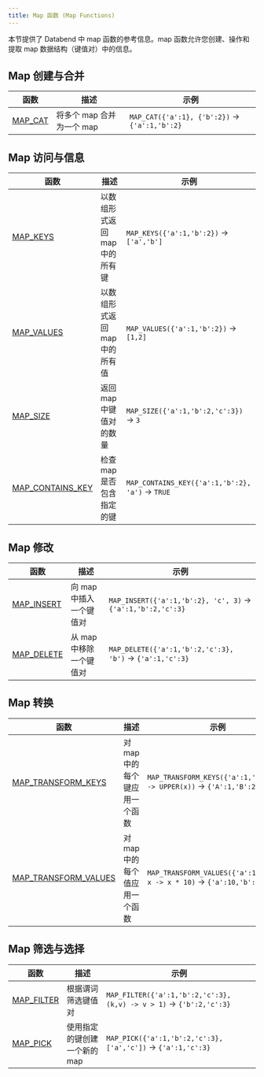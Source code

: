 ```yaml
---
title: Map 函数 (Map Functions)
---
```


本节提供了 Databend 中 map 函数的参考信息。map 函数允许您创建、操作和提取 map 数据结构（键值对）中的信息。

## Map 创建与合并

| 函数 | 描述 | 示例 |
|----------|-------------|--------|
| [MAP_CAT](map-cat) | 将多个 map 合并为一个 map | `MAP_CAT({'a':1}, {'b':2})` → `{'a':1,'b':2}` |

## Map 访问与信息

| 函数 | 描述 | 示例 |
|----------|-------------|--------|
| [MAP_KEYS](map-keys) | 以数组形式返回 map 中的所有键 | `MAP_KEYS({'a':1,'b':2})` → `['a','b']` |
| [MAP_VALUES](map-values) | 以数组形式返回 map 中的所有值 | `MAP_VALUES({'a':1,'b':2})` → `[1,2]` |
| [MAP_SIZE](map-size) | 返回 map 中键值对的数量 | `MAP_SIZE({'a':1,'b':2,'c':3})` → `3` |
| [MAP_CONTAINS_KEY](map-contains-key) | 检查 map 是否包含指定的键 | `MAP_CONTAINS_KEY({'a':1,'b':2}, 'a')` → `TRUE` |

## Map 修改

| 函数 | 描述 | 示例 |
|----------|-------------|--------|
| [MAP_INSERT](map-insert) | 向 map 中插入一个键值对 | `MAP_INSERT({'a':1,'b':2}, 'c', 3)` → `{'a':1,'b':2,'c':3}` |
| [MAP_DELETE](map-delete) | 从 map 中移除一个键值对 | `MAP_DELETE({'a':1,'b':2,'c':3}, 'b')` → `{'a':1,'c':3}` |

## Map 转换

| 函数 | 描述 | 示例 |
|----------|-------------|--------|
| [MAP_TRANSFORM_KEYS](map-transform-keys) | 对 map 中的每个键应用一个函数 | `MAP_TRANSFORM_KEYS({'a':1,'b':2}, x -> UPPER(x))` → `{'A':1,'B':2}` |
| [MAP_TRANSFORM_VALUES](map-transform-values) | 对 map 中的每个值应用一个函数 | `MAP_TRANSFORM_VALUES({'a':1,'b':2}, x -> x * 10)` → `{'a':10,'b':20}` |

## Map 筛选与选择

| 函数 | 描述 | 示例 |
|----------|-------------|--------|
| [MAP_FILTER](map-filter) | 根据谓词筛选键值对 | `MAP_FILTER({'a':1,'b':2,'c':3}, (k,v) -> v > 1)` → `{'b':2,'c':3}` |
| [MAP_PICK](map-pick) | 使用指定的键创建一个新的 map | `MAP_PICK({'a':1,'b':2,'c':3}, ['a','c'])` → `{'a':1,'c':3}` |